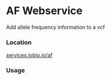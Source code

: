 # AF Webservice
Add allele frequency information to a vcf

### Location
[services.iobio.io/af](http://services.iobio.io/af)

### Usage
